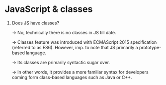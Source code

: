 # JavaScript & classes

<!-- Pt. to Ponder -->

1. Does JS have classes?

    -> No, technically there is no classes in JS till date.

    -> Classes feature was introduced with ECMAScript 2015 specification (referred to as ES6). However, imp. to note that JS primarily a prototype-based language.

    -> Its classes are primarily syntactic sugar over.

    -> In other words, it provides a more familiar syntax for developers coming form class-based languages such as Java or C++.

